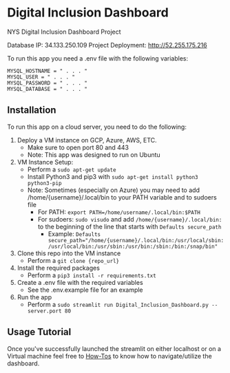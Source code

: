 # Digital Inclusion Dashboard

NYS Digital Inclusion Dashboard Project

Database IP: 34.133.250.109
Project Deployment: http://52.255.175.216


To run this app you need a .env file with the following variables:

```
MYSQL_HOSTNAME = " . . . "
MYSQL_USER = " . . . "
MYSQL_PASSWORD = " . . . "
MYSQL_DATABASE = " . . . "
```

## Installation

To run this app on a cloud server, you need to do the following:

1. Deploy a VM instance on GCP, Azure, AWS, ETC.
    - Make sure to open port 80 and 443
    - Note: This app was designed to run on Ubuntu 
2. VM Instance Setup:
    - Perform a `sudo apt-get update`
    - Install Python3 and pip3 with `sudo apt-get install python3 python3-pip`
    - Note: Sometimes (especially on Azure) you may need to add /home/{username}/.local/bin to your PATH variable and to sudoers file
        - For PATH: `export PATH=/home/username/.local/bin:$PATH`
        - For sudoers: `sudo visudo` and add `/home/{username}/.local/bin:` to the beginning of the line that starts with `Defaults secure_path`
            - Example: `Defaults secure_path="/home/{username}/.local/bin:/usr/local/sbin:/usr/local/bin:/usr/sbin:/usr/bin:/sbin:/bin:/snap/bin"`
3. Clone this repo into the VM instance
    - Perform a `git clone {repo_url}`
4. Install the required packages
    - Perform a `pip3 install -r requirements.txt`
5. Create a .env file with the required variables
    - See the .env.example file for an example
6. Run the app
    - Perform a `sudo streamlit run Digital_Inclusion_Dashboard.py --server.port 80`

## Usage Tutorial

Once you've successfully launched the streamlit on either localhost or on a Virtual machine feel free to [How-Tos](https://github.com/israelmiller/digital_inclusion_dashboard/tree/main/How-Tos) to know how to navigate/utilize the dashboard.  
